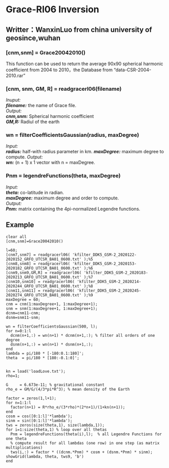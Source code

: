 # Grace-Rl06 Inversion
## Writter：WanxinLuo from china university of geosince,wuhan
### **[cnm,snm] = Grace20042010()**  
This function can be used to return the average 90x90 spherical harmonic coefficient from 2004 to 2010，the Database from “data-CSR-2004-2010.rar”  
### **[cnm, snm, GM, R] = readgracerl06(filename)**  
*Inuput:*  
***filename:*** the name of Grace file.   
*Output:*  
***cnm,snm:*** Spherical harmonic coefficient  
***GM,R:*** Radiul of the earth  
### **wn = filterCoefficientsGaussian(radius, maxDegree)**  
*Input:*  
***radius:*** half-with radius parameter in km.
***maxDegree:*** maximum degree to compute.
*Output:*  
***wn:*** (n + 1) x 1 vector with n = maxDegree.
### **Pnm = legendreFunctions(theta, maxDegree)**  
*Input:*  
***theta:*** co-latitude in radian.  
***maxDegree:*** maximum degree and order to compute.  
*Output:*  
***Pnm:*** matrix containing the 4pi-normalized Legendre functions.
## Example  
~~~
clear all
[cnm,snm]=Grace20042010()

l=60;
[cnm7,snm7] = readgracerl06( 'kfilter_DDK5_GSM-2_2020122-2020152_GRFO_UTCSR_BA01_0600.txt' );%5
[cnm8,snm8] = readgracerl06( 'kfilter_DDK5_GSM-2_2020153-2020182_GRFO_UTCSR_BA01_0600.txt' );%6
[cnm9,snm9,GM,R] = readgracerl06( 'kfilter_DDK5_GSM-2_2020183-2020213_GRFO_UTCSR_BA01_0600.txt' );%7
[cnm10,snm10] = readgracerl06( 'kfilter_DDK5_GSM-2_2020214-2020244_GRFO_UTCSR_BA01_0600.txt' );%8
[cnm11,snm11] = readgracerl06( 'kfilter_DDK5_GSM-2_2020245-2020274_GRFO_UTCSR_BA01_0600.txt' );%9
maxDegree = 60;
cnm = cnm(1:maxDegree+1, 1:maxDegree+1);
snm = snm(1:maxDegree+1, 1:maxDegree+1);
dcnm=cnm11-cnm;
dsnm=snm11-snm;

wn = filterCoefficientsGaussian(500, l);
for n=0:1:l
  dcnm(n+1,:) = wn(n+1) * dcnm(n+1,:); % filter all orders of one degree
  dsnm(n+1,:) = wn(n+1) * dsnm(n+1,:);
end
lambda = pi/180 * [-180:0.1:180]';
theta  = pi/180 * [180:-0.1:0]';


kn = load('loadLove.txt');
rho=1;

G     = 6.673e-11; % gravitational constant
rho_e = GM/G/(4/3*pi*R^3); % mean density of the Earth

factor = zeros(1,l+1);
for n=1:1:l
  factor(n+1) = R*rho_e/(3*rho)*(2*n+1)/(1+kn(n+1));
end
cosm = cos([0:1:l]'*lambda');
sinm = sin([0:1:l]'*lambda');
tws = zeros(size(theta,1), size(lambda,1));
for i=1:size(theta,1) % loop over all thetas
  Pnm = legendreFunctions(theta(i),l);  % all Legendre Functions for one theta
  % compute result for all lambdas (one row) in one step (as matrix multiplications)
  tws(i,:) = factor * ((dcnm.*Pnm) * cosm + (dsnm.*Pnm) * sinm);
showGrid(lambda, theta, tws9, 'b')
end
~~~
